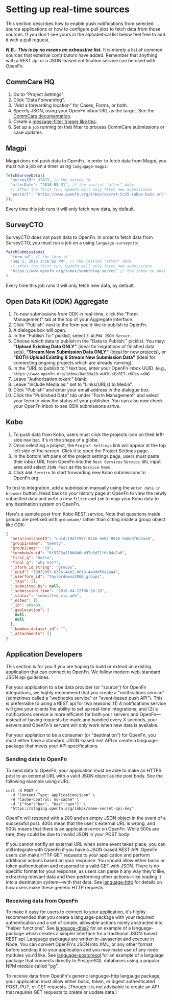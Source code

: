 # Setting up real-time sources
This section describes how to enable push notifications from selected source applications or how to configure pull jobs to fetch data from those sources. If you don't see yours in the alphabetical list below feel free to add it with a pull request.

***N.B.: This is by no means an exhaustive list.*** It is merely a list of common sources that external contributors have added. Remember that anything with a REST api or a JSON-based notification service can be used with OpenFn.

## CommCare HQ
1. Go to "Project Settings".
2. Click "Data Forwarding".
3. "Add a forwarding location" for Cases, Forms, or both.
4. Specify JSON, using your OpenFn inbox URL as the target. See the [CommCare documentation](https://confluence.dimagi.com/pages/viewpage.action?pageId=12224128).
2. Create a [message-filter trigger like this](https://openfn.github.io/docs/documentation/#match-a-message-with-a-fragment-inside-another-object-called-form).
3. Set up a `job` running on that filter to process CommCare submissions or case updates.

## Magpi
Magpi does not push data to OpenFn. In order to fetch data from Magpi, you must run a job on a timer using `langugage-magpi`:
```js
fetchSurveyData({
  "surveyId": 37479, // the survey id
  "afterDate": "2016-05-31", // the initial "after" date
  // after the first run, OpenFn will only fetch new submissions
  "postUrl": "https://www.openfn.org/inbox/secret-5c25-inbox-ba2c-url" // the inbox to post form data to.
});
```
Every time this job runs it will only fetch new data, by default.

## SurveyCTO
SurveyCTO does not push data to OpenFn. In order to fetch data from SurveyCTO, you must run a job on a using `language-surveycto`:
```js
fetchSubmissions(
  "form_id", // the form id
  "Sep 1, 2016 3:56:02 PM", // the initial "after" date
  // after the first run, OpenFn will only fetch new submissions
  "https://www.openfn.org/inbox/something-secret" // the inbox to post form data to.
)
```
Every time this job runs it will only fetch new data, by default.

## Open Data Kit (ODK) Aggregate
1. To new submissions from ODK in real-time, click the "Form Management" tab at the top of your Aggregate interface.
2. Click "Publish" next to the form you'd like to publish to OpenFn.
3. A dialogue box will open.
4. In the "Publish To:" picklist, select `Z-ALPHA JSON Server`.
5. Choose which data to publish in the "Data to Publish:" picklist. You may: **"Upload Existing Data ONLY"** (ideal for migrations of finished data sets), **"Stream New Submission Data ONLY"** (ideal for new projects), or **"BOTH Upload Existing & Stream New Submission Data"** (ideal for connecting ongoing projects which are already running).
6. In the "URL to publish to:" text box, enter your OpenFn Inbox UUID. (e.g., `https://www.openfn.org/inbox/8ad63a29-mUCh-sEcRET-cODes-wOW`)
7. Leave "Authorization token:" blank.
8. Leave "Include Media as:" set to "Links(URLs) to Media".
9. Click "Publish" and enter your email address in the dialogue box.
10. Click the "Published Data" tab under "Form Management" and select your form to view the status of your publisher. You can also now check your OpenFn inbox to see ODK submissions arrive.

## Kobo
1. To push data from Kobo, users must click the projects icon on their left-side nav bar. It's in the shape of a globe.
2. Once selecting a project, the `Project Settings` link will appear at the top left side of the screen. Click it to open the Project Settings page.
3. In the bottom left pane of the project settings page, users must paste their inbox URL from OpenFn into the `Rest Services` `Service URL` input area and select `JSON Post` as the `Service Name`.
4. Click `Add Service` to start forwarding new Kobo submissions to OpenFn.org.

To test to integration, add a submission manually using the `enter data in browser` button. Head back to your history page at OpenFn to view the newly submitted data and write a new `filter` and `job` to map your Kobo data to any destination system on OpenFn.

Here's a sample post from Kobo REST service. Note that questions inside groups are prefixed with `groupname/` rather than sitting inside a group object like ODK:
```json
{
  "meta/instanceID": "uuid:19d72997-8316-4e02-8016-4a8ddf6a2aa4",
  "group1/name": "twenty",
  "group1/age": "19",
  "formhub/uuid": "6f5773a110b046cb97e3d71f6c04e7a6",
  "first_q": "hello",
  "final_q": "why not?",
  "_xform_id_string": "groups",
  "_uuid": "19d72997-8316-4e02-8016-4a8ddf6a2aa4",
  "_userform_id": "taylordowns2000_groups",
  "_tags": [],
  "_submitted_by": null,
  "_submission_time": "2016-04-22T06:38:20",
  "_status": "submitted_via_web",
  "_notes": [],
  "_id": 889409,
  "_geolocation": [
    null,
    null
  ],
  "_bamboo_dataset_id": "",
  "_attachments": []
}
```

## Application Developers
This section is for you if you are hoping to build or extend an existing application that can connect to OpenFn. We follow modern web-standard JSON api guidelines.

For your application to a be data provider (or "source") for OpenFn integrations, we highly recommend that you create a "notifications service" (sometimes called a "webhooks service" or "event-based push API"). This is preferrable to using a REST api for two reasons: (1) A notifications service will give your clients the ability to set up real-time integrations, and (2) a notifications service is more efficient for both your servers and OpenFn—instead of having requests be made and handled every X seconds, your servers and OpenFn's servers will only work when new data is available.

For your appliation to be a consumer (or "destination") for OpenFn, you must either have a standard, JSON-based rest API or create a language-package that meets your API specifications.

### Sending data to OpenFn
To send data to OpenFn, your application must be able to make an HTTPS post to an external URL with a valid JSON object as the post body. See the following example using cURL:
```
curl -X POST \
  -H "Content-Type: application/json" \
  -H "Cache-Control: no-cache" \
  -d '{"foo":"bar", "baz":"qux"}' \
  "https://staging.openfn.org/inbox/some-secret-api-key"
```
OpenFn will respond with a 200 and an empty JSON object in the event of a successful post. 400s mean that the user's external URL is wrong, and 500s means that there is an application error on OpenFn. While 500s are rare, they could be due to invalid JSON in your POST body.

If you cannot notifiy an external URL when some event takes place, you can still integrate with OpenFn if you have a JSON-based REST API. OpenFn users can make HTTP GET requests to your application and perform additional actions based on your response. You should allow either basic or token authentication and responsd to a valid GET with JSON. There is no specific format for your response, as users can parse it any way they'd like, extracting relevant data and then performing other actions—like loading it into a destination system—with that data. See [language-http](https://www.github.com/openfn/language-http) for details on how users make these generic HTTP requests.

### Receiving data from OpenFn
To make it easy for users to connect to your application, it's highly recommended that you create a language-package with your required authentication and a set of simple, allowable actions nicely abstracted into "helper functions". See [language-dhis2](https://www.github.com/openfn/language-dhis2) for an example of a language-package which creates a simpler interface for a traditional JSON-based REST api. Language packages are written in Javascript and execute in Node. You can convert OpenFn's JSON into XML, or any other format before sending it to your application and you may make use of any node modules you'd like. See [language-postgresql](https://www.github.com/openfn/language-postgresql) for an example of a language package that connects directly to PostgreSQL databases using a popular NPM module called "pg".

To receive data from OpenFn's generic language-http langauge package, your application must allow either basic, token, or digest authenticated POST, PUT, or GET requests. (Though it is not advisable to create an API that requires GET requests to create or update data.)
